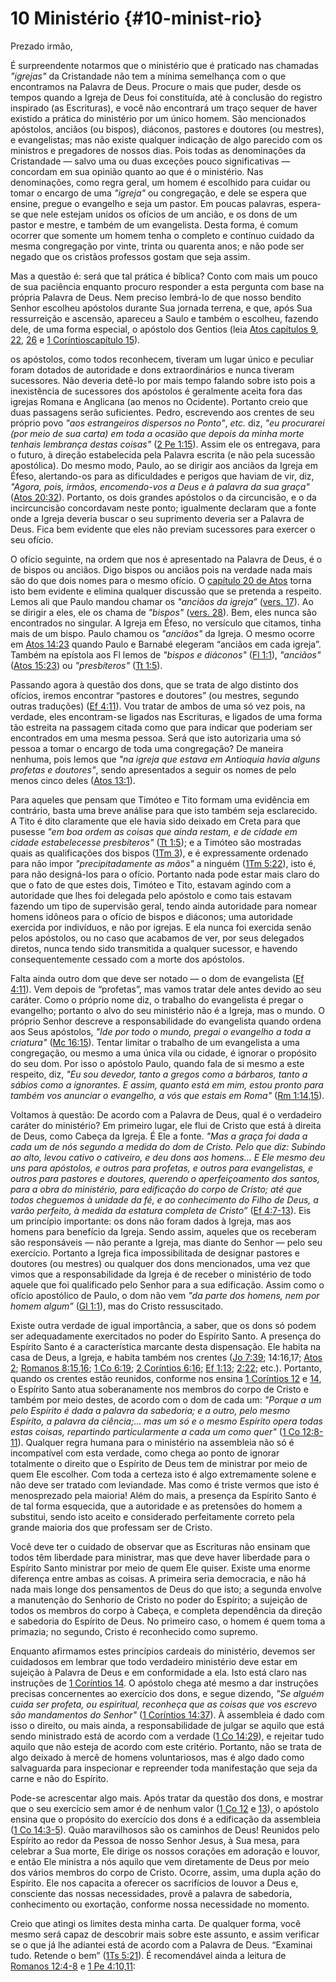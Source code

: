 # 10 Ministério {#10-minist-rio}

Prezado irmão,

É surpreendente notarmos que o ministério que é praticado nas chamadas _&quot;igrejas&quot;_ da Cristandade não tem a mínima semelhança com o que encontramos na Palavra de Deus. Procure o mais que puder, desde os tempos quando a Igreja de Deus foi constituída, até à conclusão do registro inspirado (as Escrituras), e você não encontrará um traço sequer de haver existido a prática do ministério por um único homem. São mencionados apóstolos, anciãos (ou bispos), diáconos, pastores e doutores (ou mestres), e evangelistas; mas não existe qualquer indicação de algo parecido com os ministros e pregadores de nossos dias. Pois todas as denominações da Cristandade — salvo uma ou duas exceções pouco significativas — concordam em sua opinião quanto ao que é o ministério. Nas denominações, como regra geral, um homem é escolhido para cuidar ou tomar o encargo de uma _&quot;igreja&quot;_ ou congregação, e dele se espera que ensine, pregue o evangelho e seja um pastor. Em poucas palavras, espera-se que nele estejam unidos os ofícios de um ancião, e os dons de um pastor e mestre, e também de um evangelista. Desta forma, é comum ocorrer que somente um homem tenha o completo e contínuo cuidado da mesma congregação por vinte, trinta ou quarenta anos; e não pode ser negado que os cristãos professos gostam que seja assim.

Mas a questão é: será que tal prática é bíblica? Conto com mais um pouco de sua paciência enquanto procuro responder a esta pergunta com base na própria Palavra de Deus. Nem preciso lembrá-lo de que nosso bendito Senhor escolheu apóstolos durante Sua jornada terrena, e que, após Sua ressurreição e ascensão, apareceu a Saulo e também o escolheu, fazendo dele, de uma forma especial, o apóstolo dos Gentios (leia [Atos capítulos 9](http://bibliaonline.com.br/acf/atos/9), [22](http://bibliaonline.com.br/acf/atos/22), [26](http://bibliaonline.com.br/acf/atos/26) e [1 Coríntioscapítulo 15](http://bibliaonline.com.br/acf/1co/15)).

os apóstolos, como todos reconhecem, tiveram um lugar único e peculiar foram dotados de autoridade e dons extraordinários e nunca tiveram sucessores. Não deveria detê-lo por mais tempo falando sobre isto pois a inexistência de sucessores dos apóstolos é geralmente aceita fora das igrejas Romana e Anglicana (ao menos no Ocidente). Portanto creio que duas passagens serão suficientes. Pedro, escrevendo aos crentes de seu próprio povo _&quot;aos estrangeiros dispersos no Ponto&quot;_, _etc._ diz, _&quot;eu procurarei (por meio de sua carta) em toda a ocasião que depois da minha morte tenhais lembrança destas coisas&quot;_ ([2 Pe 1:15](http://bibliaonline.com.br/acf/2pe/1/15)). Assim ele os entregava, para o futuro, à direção estabelecida pela Palavra escrita (e não pela sucessão apostólica). Do mesmo modo, Paulo, ao se dirigir aos anciãos da Igreja em Éfeso, alertando-os para as dificuldades e perigos que haviam de vir, diz, _&quot;Agora, pois, irmãos, encomendo-vos a Deus e à palavra da sua graça&quot;_ ([Atos 20:32](http://bibliaonline.com.br/acf/atos/20/32)). Portanto, os dois grandes apóstolos o da circuncisão, e o da incircuncisão concordavam neste ponto; igualmente declaram que a fonte onde a Igreja deveria buscar o seu suprimento deveria ser a Palavra de Deus. Fica bem evidente que eles não previam sucessores para exercer o seu ofício.

O ofício seguinte, na ordem que nos é apresentado na Palavra de Deus, é o de bispos ou anciãos. Digo bispos ou anciãos pois na verdade nada mais são do que dois nomes para o mesmo ofício. O [capítulo 20 de Atos](http://bibliaonline.com.br/acf/atos/20) torna isto bem evidente e elimina qualquer discussão que se pretenda a respeito. Lemos ali que Paulo mandou chamar os _&quot;anciãos da igreja”_ ([vers. 17](http://bibliaonline.com.br/acf/atos/20/17)). Ao se dirigir a eles, ele os chama de _&quot;bispos&quot;_ ([vers. 28](http://bibliaonline.com.br/acf/atos/20/28)). Bem, eles nunca são encontrados no singular. A Igreja em Éfeso, no versículo que citamos, tinha mais de um bispo. Paulo chamou os _&quot;anciãos&quot;_ da Igreja. O mesmo ocorre em [Atos 14:23](http://bibliaonline.com.br/acf/atos/14/23) quando Paulo e Barnabé elegeram “anciãos em cada igreja”. Também na epístola aos Fl lemos de _&quot;bispos e diáconos&quot;_ ([Fl 1:1](http://bibliaonline.com.br/acf/fp/1/1)), _&quot;anciãos&quot;_ ([Atos 15:23](http://bibliaonline.com.br/acf/atos/15/23)) ou _&quot;presbíteros&quot;_ ([Tt 1:5](http://bibliaonline.com.br/acf/tt/1/5)).

Passando agora à questão dos dons, que se trata de algo distinto dos ofícios, iremos encontrar “pastores e doutores” (ou mestres, segundo outras traduções) ([Ef 4:11](http://bibliaonline.com.br/acf/ef/4/11)). Vou tratar de ambos de uma só vez pois, na verdade, eles encontram-se ligados nas Escrituras, e ligados de uma forma tão estreita na passagem citada como que para indicar que poderiam ser encontrados em uma mesma pessoa. Será que isto autorizaria uma só pessoa a tomar o encargo de toda uma congregação? De maneira nenhuma, pois lemos que _&quot;na igreja que estava em Antioquia havia alguns profetas e doutores&quot;_, sendo apresentados a seguir os nomes de pelo menos cinco deles ([Atos 13:1](http://bibliaonline.com.br/acf/atos/13/1)).

Para aqueles que pensam que Timóteo e Tito formam uma evidência em contrário, basta uma breve análise para que isto também seja esclarecido. A Tito é dito claramente que ele havia sido deixado em Creta para que pusesse _&quot;em boa ordem as coisas que ainda restam, e de cidade em cidade estabelecesse presbíteros&quot;_ ([Tt 1:5](http://bibliaonline.com.br/acf/tt/1/5)); e a Timóteo são mostradas quais as qualificações dos bispos ([1Tm 3](http://bibliaonline.com.br/acf/1tm/3)), e é expressamente ordenado para não impor _&quot;precipitadamente as mãos&quot;_ a ninguém ([1Tm 5:22](http://bibliaonline.com.br/acf/1tm/5/22)), isto é, para não designá-los para o ofício. Portanto nada pode estar mais claro do que o fato de que estes dois, Timóteo e Tito, estavam agindo com a autoridade que lhes foi delegada pelo apóstolo e como tais estavam fazendo um tipo de supervisão geral, tendo ainda autoridade para nomear homens idôneos para o ofício de bispos e diáconos; uma autoridade exercida por indivíduos, e não por igrejas. E ela nunca foi exercida senão pelos apóstolos, ou no caso que acabamos de ver, por seus delegados diretos, nunca tendo sido transmitida a qualquer sucessor, e havendo consequentemente cessado com a morte dos apóstolos.

Falta ainda outro dom que deve ser notado — o dom de evangelista ([Ef 4:11](http://bibliaonline.com.br/acf/ef/4/11)). Vem depois de “profetas”, mas vamos tratar dele antes devido ao seu caráter. Como o próprio nome diz, o trabalho do evangelista é pregar o evangelho; portanto o alvo do seu ministério não é a Igreja, mas o mundo. O próprio Senhor descreve a responsabilidade do evangelista quando ordena aos Seus apóstolos, _&quot;Ide por todo o mundo, pregai o evangelho a toda a criatura&quot;_ ([Mc 16:15](http://bibliaonline.com.br/acf/mc/16/15)). Tentar limitar o trabalho de um evangelista a uma congregação, ou mesmo a uma única vila ou cidade, é ignorar o propósito do seu dom. Por isso o apóstolo Paulo, quando fala de si mesmo a este respeito, diz, _&quot;Eu sou devedor, tanto a gregos como a bárbaros, tanto a sábios como a ignorantes. E assim, quanto está em mim, estou pronto para também vos anunciar o evangelho, a vós que estais em Roma&quot;_ ([Rm 1:14,15](http://bibliaonline.com.br/acf/rm/1/14,15)).

Voltamos à questão: De acordo com a Palavra de Deus, qual é o verdadeiro caráter do ministério? Em primeiro lugar, ele flui de Cristo que está à direita de Deus, como Cabeça da Igreja. É Ele a fonte. _&quot;Mas a graça foi dada a cada um de nós segundo a medida do dom de Cristo. Pelo que diz: Subindo ao alto, levou cativo o cativeiro, e deu dons aos homens... E Ele mesmo deu uns para apóstolos, e outros para profetas, e outros para evangelistas, e outros para pastores e doutores, querendo o aperfeiçoamento dos santos, para a obra do ministério, para edificação do corpo de Cristo; até que todos cheguemos à unidade da fé, e ao conhecimento do Filho de Deus, a varão perfeito, à medida da estatura completa de Cristo”_ ([Ef 4:7-13](http://bibliaonline.com.br/acf/ef/4/7-13)). Eis um princípio importante: os dons não foram dados à Igreja, mas aos homens para benefício da Igreja. Sendo assim, aqueles que os receberam são responsáveis — não perante a Igreja, mas diante do Senhor — pelo seu exercício. Portanto a Igreja fica impossibilitada de designar pastores e doutores (ou mestres) ou qualquer dos dons mencionados, uma vez que vimos que a responsabilidade da Igreja é de receber o ministério de todo aquele que foi qualificado pelo Senhor para a sua edificação. Assim como o ofício apostólico de Paulo, o dom não vem _&quot;da parte dos homens, nem por homem algum”_ ([Gl 1:1](http://bibliaonline.com.br/acf/gl/1/1)), mas do Cristo ressuscitado.

Existe outra verdade de igual importância, a saber, que os dons só podem ser adequadamente exercitados no poder do Espírito Santo. A presença do Espírito Santo é a característica marcante desta dispensação. Ele habita na casa de Deus, a Igreja, e habita também nos crentes ([Jo 7:39](http://bibliaonline.com.br/acf/jo/7/39); 14:16,17; [Atos 2](http://bibliaonline.com.br/acf/atos/2); [Romanos 8:15,16](http://bibliaonline.com.br/acf/rm/8/15,16); [1 Co 6:19](http://bibliaonline.com.br/acf/1co/6/19); [2 Coríntios 6:16](http://bibliaonline.com.br/acf/2co/6/16); [Ef 1:13](http://bibliaonline.com.br/acf/ef/1/13); [2:22](http://bibliaonline.com.br/acf/ef/2/22); etc.). Portanto, quando os crentes estão reunidos, conforme nos ensina [1 Coríntios 12](http://bibliaonline.com.br/acf/1co/12) e [14](http://bibliaonline.com.br/acf/1co/14), o Espírito Santo atua soberanamente nos membros do corpo de Cristo e também por meio destes, de acordo com o dom de cada um: _&quot;Porque a um pelo Espírito é dada a palavra da sabedoria; e a outro, pelo mesmo Espírito, a palavra da ciência;... mas um só e o mesmo Espírito opera todas estas coisas, repartindo particularmente a cada um como quer&quot;_ ([1 Co 12:8-11](http://bibliaonline.com.br/acf/1co/12/8-11)). Qualquer regra humana para o ministério na assembleia não só é incompatível com esta verdade, como chega ao ponto de ignorar totalmente o direito que o Espírito de Deus tem de ministrar por meio de quem Ele escolher. Com toda a certeza isto é algo extremamente solene e não deve ser tratado com leviandade. Mas como é triste vermos que isto é menosprezado pela maioria! Além do mais, a presença da Espírito Santo é de tal forma esquecida, que a autoridade e as pretensões do homem a substitui, sendo isto aceito e considerado perfeitamente correto pela grande maioria dos que professam ser de Cristo.

Você deve ter o cuidado de observar que as Escrituras não ensinam que todos têm liberdade para ministrar, mas que deve haver liberdade para o Espírito Santo ministrar por meio de quem Ele quiser. Existe uma enorme diferença entre ambas as coisas. A primeira seria democracia, e não há nada mais longe dos pensamentos de Deus do que isto; a segunda envolve a manutenção do Senhorio de Cristo no poder do Espírito; a sujeição de todos os membros do corpo à Cabeça, e completa dependência da direção e sabedoria do Espírito de Deus. No primeiro caso, o homem é quem toma a primazia; no segundo, Cristo é reconhecido como supremo.

Enquanto afirmamos estes princípios cardeais do ministério, devemos ser cuidadosos em lembrar que todo verdadeiro ministério deve estar em sujeição à Palavra de Deus e em conformidade a ela. Isto está claro nas instruções de [1 Coríntios 14](http://bibliaonline.com.br/acf/1co/14). O apóstolo chega até mesmo a dar instruções precisas concernentes ao exercício dos dons, e segue dizendo, _&quot;Se alguém cuida ser profeta, ou espiritual, reconheça que as coisas que vos escrevo são mandamentos do Senhor&quot;_ ([1 Coríntios 14:37](http://bibliaonline.com.br/acf/1co/14/37)). À assembleia é dado com isso o direito, ou mais ainda, a responsabilidade de julgar se aquilo que está sendo ministrado está de acordo com a verdade ([1 Co 14:29](http://bibliaonline.com.br/acf/1co/14/29)), e rejeitar tudo aquilo que não esteja de acordo com este critério. Portanto, não se trata de algo deixado à mercê de homens voluntariosos, mas é algo dado como salvaguarda para inspecionar e repreender toda manifestação que seja da carne e não do Espírito.

Pode-se acrescentar algo mais. Após tratar da questão dos dons, e mostrar que o seu exercício sem amor é de nenhum valor ([1 Co 12](http://bibliaonline.com.br/acf/1co/12) e [13](http://bibliaonline.com.br/acf/1co/13)), o apóstolo ensina que o propósito do exercício dos dons é a edificação da assembleia ([1 Co 14:3-5](http://bibliaonline.com.br/acf/1co/14/3-5)). Quão maravilhosos são os caminhos de Deus! Reunidos pelo Espírito ao redor da Pessoa de nosso Senhor Jesus, à Sua mesa, para celebrar a Sua morte, Ele dirige os nossos corações em adoração e louvor, e então Ele ministra a nós aquilo que vem diretamente de Deus por meio dos vários membros do corpo de Cristo. Ocorre, assim, uma dupla ação do Espírito. Ele nos capacita a oferecer os sacrifícios de louvor a Deus e, consciente das nossas necessidades, provê a palavra de sabedoria, conhecimento ou exortação, conforme nossa necessidade no momento.

Creio que atingi os limites desta minha carta. De qualquer forma, você mesmo será capaz de descobrir mais sobre este assunto, e assim verificar se o que já lhe adiantei está de acordo com a Palavra de Deus. “Examinai tudo. Retende o bem” ([1Ts 5:21](http://bibliaonline.com.br/acf/1ts/5/21)). É recomendável ainda a leitura de [Romanos 12:4-8](http://bibliaonline.com.br/acf/rm/12/4-8) e [1 Pe 4:10,11](http://bibliaonline.com.br/acf/1pe/4/10,11):